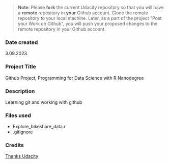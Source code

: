 >**Note**: Please **fork** the current Udacity repository so that you will have a **remote** repository in **your** Github account. Clone the remote repository to your local machine. Later, as a part of the project "Post your Work on Github", you will push your proposed changes to the remote repository in your Github account.

### Date created
3.09.2023.

### Project Title
Github Project, Programming for Data Science with R Nanodegree 

### Description
Learning git and working with github

### Files used
- Explore_bikeshare_data.r
- .gitignore

### Credits
[Thanks Udacity](https://www.udacity.com/course/programming-for-data-science-nanodegree-with-R--nd118?gclid=CjwKCAjw3dCnBhBCEiwAVvLcuycs2KHMoNaFnJZylGDO_y1gs3pqFzbVcBvmi4ibicW0OjCRwHOABhoCCtIQAvD_BwE&utm_campaign=19167921312_c_individuals&utm_keyword=udacity%20r%20programming_e&utm_medium=ads_r&utm_source=gsem_brand&utm_term=143524475959)


